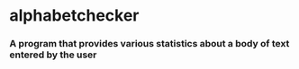 # alphabetchecker
### A program that provides various statistics about a body of text entered by the user
